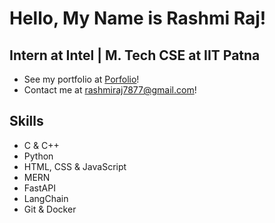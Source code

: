 # Hello, My Name is Rashmi Raj!

## Intern at Intel | M. Tech CSE at IIT Patna

- See my portfolio at [Porfolio](https://rashmi-raj.vercel.app)!
- Contact me at [rashmiraj7877@gmail.com](mailto:rashmiraj7877@gmail.com)!

## Skills

- C & C++
- Python
- HTML, CSS & JavaScript
- MERN
- FastAPI
- LangChain
- Git & Docker

<!-- ## Socials -->
<!--
<p>
    <a href="https://www.github.com/rashmiraj513" target="_blank" rel="noreferrer">
        <img src="https://raw.githubusercontent.com/danielcranney/readme-generator/main/public/icons/socials/github.svg" width="32" height="32">
    </a> &nbsp; &nbsp; &nbsp; &nbsp;
    <a href="https://www.linkedin.com/in/rashmi-raj-62b6761b7/" target="_blank" rel="noreferrer">
        <img src="https://raw.githubusercontent.com/danielcranney/readme-generator/main/public/icons/socials/linkedin.svg" width="32" height="32">
    </a> &nbsp; &nbsp; &nbsp; &nbsp;
    <a href="https://www.stackoverflow.com/users/16092936/rashmi-raj" target="_blank" rel="noreferrer">
        <img src="https://raw.githubusercontent.com/danielcranney/readme-generator/main/public/icons/socials/stackoverflow.svg" width="32" height="32">
    </a> &nbsp; &nbsp; &nbsp; &nbsp;
</p> -->

<!-- ## Badges -->

<!-- <b>My GitHub Stats</b> -->
<!-- <p>
    <a href="https://www.github.com/rashmiraj513">
        <img src="https://github-readme-stats.vercel.app/api?username=rashmiraj513&show_icons=true&hide=&count_private=true&title_color=0891b2&text_color=ffffff&icon_color=0891b2&bg_color=1c1917&hide_border=true&show_icons=true" alt="rashmiraj513's GitHub stats">
    </a>
    <a href="https://www.github.com/rashmiraj513">
        <img src="https://github-readme-streak-stats.herokuapp.com/?user=rashmiraj513&stroke=ffffff&background=1c1917&ring=0891b2&fire=0891b2&currStreakNum=ffffff&currStreakLabel=0891b2&sideNums=ffffff&sideLabels=ffffff&dates=ffffff&hide_border=true">
    </a>
    <a href="https://www.github.com/rashmiraj513">
        <img src="https://activity-graph.herokuapp.com/graph?username=rashmiraj513&bg_color=1c1917&color=ffffff&line=0891b2&point=ffffff&area_color=1c1917&area=true&hide_border=true&custom_title=GitHub%20Commits%20Graph" alt="GitHub Commits Graph">
    </a>
    <a href="https://github.com/rashmiraj513"><img src="https://github-readme-stats.vercel.app/api/top-langs/?username=rashmiraj513&langs_count=10&title_color=0891b2&text_color=ffffff&icon_color=0891b2&bg_color=1c1917&hide_border=true&locale=en&custom_title=Top%20%Languages" alt="Top Languages" /></a>
</p> -->

<!-- ## Top Repositories -->

<!-- <div>
    <a href="https://github.com/rashmiraj513/toDoList-homepage">
        <img width="49%" src="https://github-readme-stats.vercel.app/api/pin/?username=rashmiraj513&repo=toDoList-homepage&title_color=0891b2&text_color=ffffff&icon_color=0891b2&bg_color=1c1917&hide_border=true&locale=en">
    </a>
    <a href="https://github.com/rashmiraj513/rashmiraj513">
        <img width="49%" src="https://github-readme-stats.vercel.app/api/pin/?username=rashmiraj513&repo=rashmiraj513&title_color=0891b2&text_color=ffffff&icon_color=0891b2&bg_color=1c1917&hide_border=true&locale=en">
    </a>
    <a href="https://github.com/rashmiraj513/competitive-programming">
        <img width="50%" src="https://github-readme-stats.vercel.app/api/pin/?username=rashmiraj513&repo=competitive-programming&title_color=0891b2&text_color=ffffff&icon_color=0891b2&bg_color=1c1917&hide_border=true&locale=en">
    </a>
</div> -->
